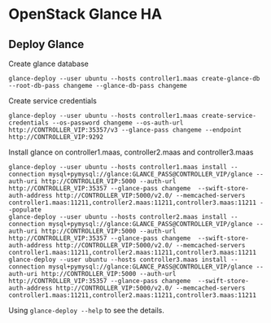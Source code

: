 # OpenStack Glance HA

## Deploy Glance

Create glance database

    glance-deploy --user ubuntu --hosts controller1.maas create-glance-db --root-db-pass changeme --glance-db-pass changeme

Create service credentials

    glance-deploy --user ubuntu --hosts controller1.maas create-service-credentials --os-password changeme --os-auth-url http://CONTROLLER_VIP:35357/v3 --glance-pass changeme --endpoint http://CONTROLLER_VIP:9292

Install glance on controller1.maas, controller2.maas and controller3.maas

    glance-deploy --user ubuntu --hosts controller1.maas install --connection mysql+pymysql://glance:GLANCE_PASS@CONTROLLER_VIP/glance --auth-uri http://CONTROLLER_VIP:5000 --auth-url http://CONTROLLER_VIP:35357 --glance-pass changeme  --swift-store-auth-address http://CONTROLLER_VIP:5000/v2.0/ --memcached-servers controller1.maas:11211,controller2.maas:11211,controller3.maas:11211 --populate
    glance-deploy --user ubuntu --hosts controller2.maas install --connection mysql+pymysql://glance:GLANCE_PASS@CONTROLLER_VIP/glance --auth-uri http://CONTROLLER_VIP:5000 --auth-url http://CONTROLLER_VIP:35357 --glance-pass changeme  --swift-store-auth-address http://CONTROLLER_VIP:5000/v2.0/ --memcached-servers controller1.maas:11211,controller2.maas:11211,controller3.maas:11211
    glance-deploy --user ubuntu --hosts controller3.maas install --connection mysql+pymysql://glance:GLANCE_PASS@CONTROLLER_VIP/glance --auth-uri http://CONTROLLER_VIP:5000 --auth-url http://CONTROLLER_VIP:35357 --glance-pass changeme  --swift-store-auth-address http://CONTROLLER_VIP:5000/v2.0/ --memcached-servers controller1.maas:11211,controller2.maas:11211,controller3.maas:11211

Using `glance-deploy --help` to see the details.